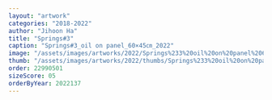 ```yaml
---
layout: "artwork"
categories: "2018-2022"
author: "Jihoon Ha"
title: "Springs#3"
caption: "Springs#3_oil on panel_60×45㎝_2022"
image: "/assets/images/artworks/2022/Springs%233%20oil%20on%20panel%2060x45cm%202022.jpg"
thumb: "/assets/images/artworks/2022/thumbs/Springs%233%20oil%20on%20panel%2060x45cm%202022.jpg"
order: 22990501
sizeScore: 05
orderByYear: 2022137
---
```

